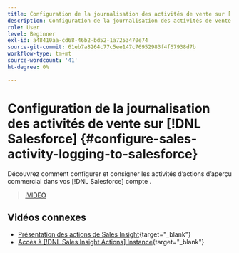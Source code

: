 ```yaml
---
title: Configuration de la journalisation des activités de vente sur [!DNL Salesforce]
description: Configuration de la journalisation des activités de vente sur [!DNL Salesforce]
role: User
level: Beginner
exl-id: a48410aa-cd68-46b2-bd52-1a7253470e74
source-git-commit: 61eb7a8264c77c5ee147c76952983f4f67938d7b
workflow-type: tm+mt
source-wordcount: '41'
ht-degree: 0%

---
```


# Configuration de la journalisation des activités de vente sur [!DNL Salesforce] {#configure-sales-activity-logging-to-salesforce}

Découvrez comment configurer et consigner les activités d’actions d’aperçu commercial dans vos [!DNL Salesforce] compte .

>[!VIDEO](https://video.tv.adobe.com/v/340843/?quality=12&learn=on)

## Vidéos connexes

* [Présentation des actions de Sales Insight](/help/sales-insight-actions/sales-insight-actions-overview.md){target=&quot;_blank&quot;}
* [Accès à [!DNL Sales Insight Actions] Instance](/help/sales-insight-actions/accessing-your-sales-insight-actions-instance.md){target=&quot;_blank&quot;}
